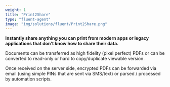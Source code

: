 ```yaml
---
weight: 1
title: "Print2Share"
type: "fluent-agent"
image: "img/solutions/fluent/Print2Share.png"
---
```

**Instantly share anything you can print from modern apps or legacy applications that don’t know how to share their data.**

Documents can be transferred as high fidelity (pixel perfect) PDFs or can be converted to read-only or hard to copy/duplicate viewable version.

Once received on the server side, encrypted PDFs can be forwarded via email (using simple PINs that are sent via SMS/text) or parsed / processed by automation scripts.